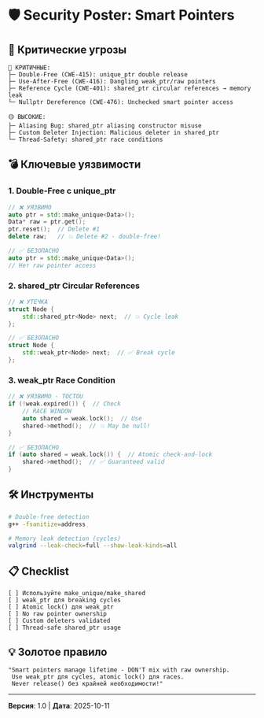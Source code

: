 # 🛡️ Security Poster: Smart Pointers

## 🎯 Критические угрозы

```
🔴 КРИТИЧНЫЕ:
├─ Double-Free (CWE-415): unique_ptr double release
├─ Use-After-Free (CWE-416): Dangling weak_ptr/raw pointers
├─ Reference Cycle (CWE-401): shared_ptr circular references → memory leak
└─ Nullptr Dereference (CWE-476): Unchecked smart pointer access

🟡 ВЫСОКИЕ:
├─ Aliasing Bug: shared_ptr aliasing constructor misuse
├─ Custom Deleter Injection: Malicious deleter in shared_ptr
└─ Thread-Safety: shared_ptr race conditions
```

## 💣 Ключевые уязвимости

### 1. Double-Free с unique_ptr
```cpp
// ❌ УЯЗВИМО
auto ptr = std::make_unique<Data>();
Data* raw = ptr.get();
ptr.reset();  // Delete #1
delete raw;   // 💥 Delete #2 - double-free!

// ✅ БЕЗОПАСНО
auto ptr = std::make_unique<Data>();
// Нет raw pointer access
```

### 2. shared_ptr Circular References
```cpp
// ❌ УТЕЧКА
struct Node {
    std::shared_ptr<Node> next;  // 💥 Cycle leak
};

// ✅ БЕЗОПАСНО
struct Node {
    std::weak_ptr<Node> next;  // ✅ Break cycle
};
```

### 3. weak_ptr Race Condition
```cpp
// ❌ УЯЗВИМО - TOCTOU
if (!weak.expired()) {  // Check
    // RACE WINDOW
    auto shared = weak.lock();  // Use
    shared->method();  // 💥 May be null!
}

// ✅ БЕЗОПАСНО
if (auto shared = weak.lock()) {  // Atomic check-and-lock
    shared->method();  // ✅ Guaranteed valid
}
```

## 🛠️ Инструменты
```bash
# Double-free detection
g++ -fsanitize=address

# Memory leak detection (cycles)
valgrind --leak-check=full --show-leak-kinds=all
```

## 📋 Checklist
```
[ ] Используйте make_unique/make_shared
[ ] weak_ptr для breaking cycles
[ ] Atomic lock() для weak_ptr
[ ] No raw pointer ownership
[ ] Custom deleters validated
[ ] Thread-safe shared_ptr usage
```

## 💡 Золотое правило
```
"Smart pointers manage lifetime - DON'T mix with raw ownership.
 Use weak_ptr для cycles, atomic lock() для races.
 Never release() без крайней необходимости!"
```

---
**Версия**: 1.0 | **Дата**: 2025-10-11

